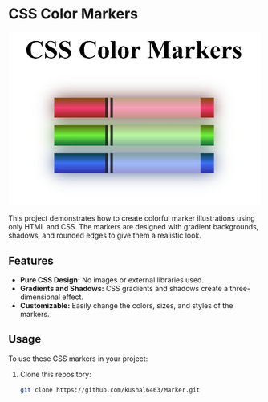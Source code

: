 # CSS Color Markers

![CSS Color Markers](./image.png)

This project demonstrates how to create colorful marker illustrations using only HTML and CSS. The markers are designed with gradient backgrounds, shadows, and rounded edges to give them a realistic look.

## Features

- **Pure CSS Design:** No images or external libraries used.
- **Gradients and Shadows:** CSS gradients and shadows create a three-dimensional effect.
- **Customizable:** Easily change the colors, sizes, and styles of the markers.

## Usage

To use these CSS markers in your project:

1. Clone this repository:
   ```bash
   git clone https://github.com/kushal6463/Marker.git

